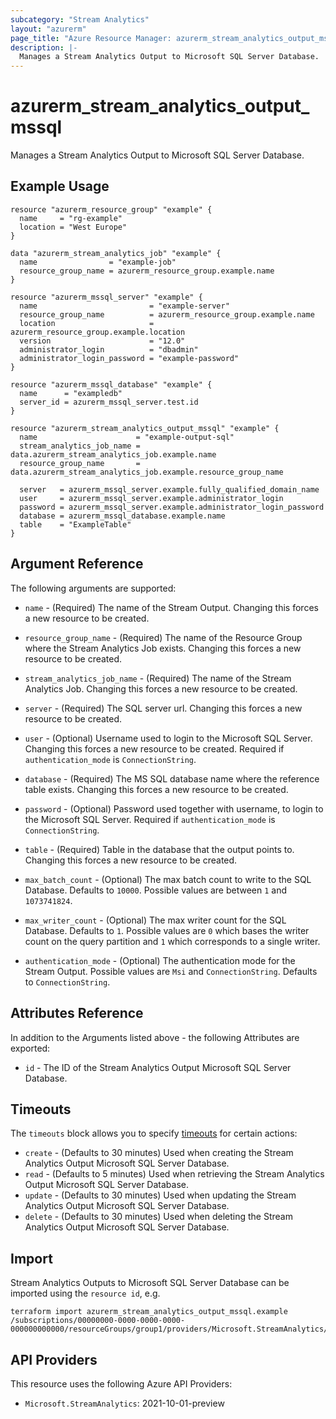 ```yaml
---
subcategory: "Stream Analytics"
layout: "azurerm"
page_title: "Azure Resource Manager: azurerm_stream_analytics_output_mssql"
description: |-
  Manages a Stream Analytics Output to Microsoft SQL Server Database.
---
```


# azurerm_stream_analytics_output_mssql

Manages a Stream Analytics Output to Microsoft SQL Server Database.

## Example Usage

```hcl
resource "azurerm_resource_group" "example" {
  name     = "rg-example"
  location = "West Europe"
}

data "azurerm_stream_analytics_job" "example" {
  name                = "example-job"
  resource_group_name = azurerm_resource_group.example.name
}

resource "azurerm_mssql_server" "example" {
  name                         = "example-server"
  resource_group_name          = azurerm_resource_group.example.name
  location                     = azurerm_resource_group.example.location
  version                      = "12.0"
  administrator_login          = "dbadmin"
  administrator_login_password = "example-password"
}

resource "azurerm_mssql_database" "example" {
  name      = "exampledb"
  server_id = azurerm_mssql_server.test.id
}

resource "azurerm_stream_analytics_output_mssql" "example" {
  name                      = "example-output-sql"
  stream_analytics_job_name = data.azurerm_stream_analytics_job.example.name
  resource_group_name       = data.azurerm_stream_analytics_job.example.resource_group_name

  server   = azurerm_mssql_server.example.fully_qualified_domain_name
  user     = azurerm_mssql_server.example.administrator_login
  password = azurerm_mssql_server.example.administrator_login_password
  database = azurerm_mssql_database.example.name
  table    = "ExampleTable"
}
```

## Argument Reference

The following arguments are supported:

* `name` - (Required) The name of the Stream Output. Changing this forces a new resource to be created.

* `resource_group_name` - (Required) The name of the Resource Group where the Stream Analytics Job exists. Changing this forces a new resource to be created.

* `stream_analytics_job_name` - (Required) The name of the Stream Analytics Job. Changing this forces a new resource to be created.

* `server` - (Required) The SQL server url. Changing this forces a new resource to be created.

* `user` - (Optional) Username used to login to the Microsoft SQL Server. Changing this forces a new resource to be created. Required if `authentication_mode` is `ConnectionString`.

* `database` - (Required) The MS SQL database name where the reference table exists. Changing this forces a new resource to be created.

* `password` - (Optional) Password used together with username, to login to the Microsoft SQL Server. Required if `authentication_mode` is `ConnectionString`.

* `table` - (Required) Table in the database that the output points to. Changing this forces a new resource to be created.

* `max_batch_count` - (Optional) The max batch count to write to the SQL Database. Defaults to `10000`. Possible values are between `1` and `1073741824`.

* `max_writer_count` - (Optional) The max writer count for the SQL Database. Defaults to `1`. Possible values are `0` which bases the writer count on the query partition and `1` which corresponds to a single writer.

* `authentication_mode` - (Optional) The authentication mode for the Stream Output. Possible values are `Msi` and `ConnectionString`. Defaults to `ConnectionString`.

## Attributes Reference

In addition to the Arguments listed above - the following Attributes are exported:

* `id` - The ID of the Stream Analytics Output Microsoft SQL Server Database.

## Timeouts

The `timeouts` block allows you to specify [timeouts](https://www.terraform.io/language/resources/syntax#operation-timeouts) for certain actions:

* `create` - (Defaults to 30 minutes) Used when creating the Stream Analytics Output Microsoft SQL Server Database.
* `read` - (Defaults to 5 minutes) Used when retrieving the Stream Analytics Output Microsoft SQL Server Database.
* `update` - (Defaults to 30 minutes) Used when updating the Stream Analytics Output Microsoft SQL Server Database.
* `delete` - (Defaults to 30 minutes) Used when deleting the Stream Analytics Output Microsoft SQL Server Database.

## Import

Stream Analytics Outputs to Microsoft SQL Server Database can be imported using the `resource id`, e.g.

```shell
terraform import azurerm_stream_analytics_output_mssql.example /subscriptions/00000000-0000-0000-0000-000000000000/resourceGroups/group1/providers/Microsoft.StreamAnalytics/streamingJobs/job1/outputs/output1
```

## API Providers
<!-- This section is generated, changes will be overwritten -->
This resource uses the following Azure API Providers:

* `Microsoft.StreamAnalytics`: 2021-10-01-preview

